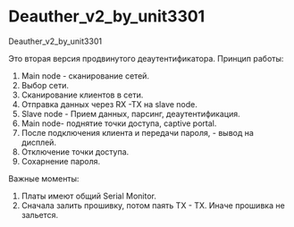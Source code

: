 # Deauther_v2_by_unit3301
Deauther_v2_by_unit3301

Это вторая версия продвинутого деаутентификатора.
Принцип работы:
1) Main node - сканирование сетей.
2) Выбор сети.
3) Сканирование клиентов в сети.
4) Отправка данных через RX -TX на slave node.
5) Slave node - Прием данных, парсинг, деаутентификация. 
6) Main node- поднятие точки доступа, captive portal.
7) После подключения клиента и передачи пароля, - вывод на дисплей.
8) Отключение точки доступа. 
9) Сохарнение пароля. 

Важные моменты:
1) Платы имеют общий Serial Monitor.
2) Сначала залить прошивку, потом паять TX - TX. Иначе прошивка не зальется. 
